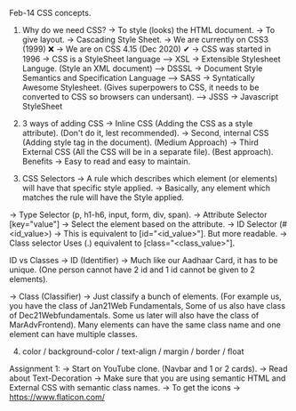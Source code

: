 Feb-14
CSS concepts.

1. Why do we need CSS?
-> To style (looks) the HTML document.
-> To give layout.
-> Cascading Style Sheet.
-> We are currently on CSS3 (1999) ❌
-> We are on CSS 4.15 (Dec 2020) ✔
-> CSS was started in 1996
-> CSS is a StyleSheet language
--> XSL -> Extensible Stylesheet Languge. (Style an XML document)
--> DSSSL -> Document Style Semantics and Specification Language
--> SASS -> Syntatically Awesome Stylesheet. (Gives superpowers to CSS, it needs to be converted to CSS so browsers can undersant).
--> JSSS -> Javascript StyleSheet


2. 3 ways of adding CSS
-> Inline CSS (Adding the CSS as a style attribute). (Don't do it, lest recommended).
-> Second, internal CSS (Adding style tag in the document). (Medium Approach)
-> Third External CSS (All the CSS will be in a separate file). (Best approach). Benefits -> Easy to read and easy to maintain.


3. CSS Selectors
-> A rule which describes which element (or elements) will have that specific style applied.
-> Basically, any element which matches the rule will have the Style applied.

-> Type Selector (p, h1-h6, input, form, div, span).
-> Attribute Selector [key="value"] -> Select the element based on the attribute.
-> ID Selector (#<id_value>) -> This is equivalent to [id="<id_value>"]. But more readable.
-> Class selector Uses (.) equivalent to [class="<class_value>"].

ID vs Classes
-> ID (Identifier) -> Much like our Aadhaar Card, it has to be unique. (One person cannot have 2 id and 1 id cannot be given to 2 elements).

-> Class (Classifier) -> Just classify a bunch of elements. (For example us, you have the class of Jan21Web Fundamentals, Some of us also have class of Dec21Webfundamentals. Some us later will also have the class of MarAdvFrontend). Many elements can have the same class name and one element can have multiple classes.


4. color / background-color / text-align / margin / border / float

Assignment 1:
-> Start on YouTube clone. (Navbar and 1 or 2 cards).
-> Read about Text-Decoration
-> Make sure that you are using semantic HTML and External CSS with semantic class names.
-> To get the icons -> https://www.flaticon.com/